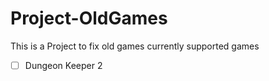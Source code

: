 # Project-OldGames
This is a Project to fix old games currently supported games

- [ ] Dungeon Keeper 2
